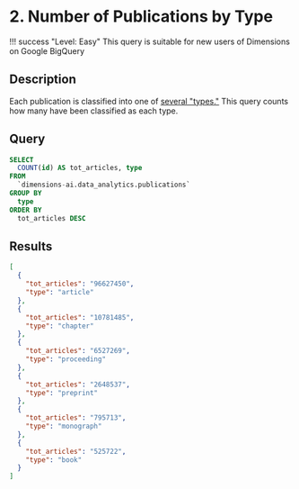 # 2. Number of Publications by Type

!!! success "Level: Easy"
    This query is suitable for new users of Dimensions on Google BigQuery


## Description

Each publication is classified into one of [several "types."](https://docs.dimensions.ai/bigquery/datasource-publications.html) This query counts how many have been classified as each type.

## Query
```sql
SELECT
  COUNT(id) AS tot_articles, type
FROM
  `dimensions-ai.data_analytics.publications`
GROUP BY
  type
ORDER BY
  tot_articles DESC
```

## Results

```json
[
  {
    "tot_articles": "96627450",
    "type": "article"
  },
  {
    "tot_articles": "10781485",
    "type": "chapter"
  },
  {
    "tot_articles": "6527269",
    "type": "proceeding"
  },
  {
    "tot_articles": "2648537",
    "type": "preprint"
  },
  {
    "tot_articles": "795713",
    "type": "monograph"
  },
  {
    "tot_articles": "525722",
    "type": "book"
  }
]
```